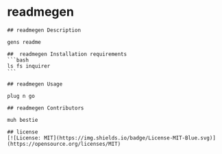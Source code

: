 # readmegen
    
    ## readmegen Description
    
    gens readme
    
    ##  readmegen Installation requirements
    ```bash
    ls fs inquirer
    ```
    
    ## readmegen Usage
    
    plug n go
    
    ## readmegen Contributors
    
    muh bestie
    
    ## license
    [![License: MIT](https://img.shields.io/badge/License-MIT-Blue.svg)](https://opensource.org/licenses/MIT)
    